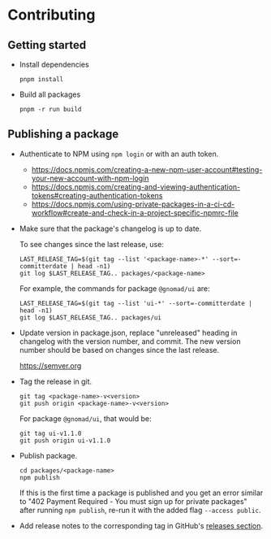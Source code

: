 # Contributing

## Getting started

- Install dependencies

  ```
  pnpm install
  ```

- Build all packages

  ```
  pnpm -r run build
  ```

## Publishing a package

- Authenticate to NPM using `npm login` or with an auth token.

  - https://docs.npmjs.com/creating-a-new-npm-user-account#testing-your-new-account-with-npm-login
  - https://docs.npmjs.com/creating-and-viewing-authentication-tokens#creating-authentication-tokens
  - https://docs.npmjs.com/using-private-packages-in-a-ci-cd-workflow#create-and-check-in-a-project-specific-npmrc-file

- Make sure that the package's changelog is up to date.

  To see changes since the last release, use:

  ```
  LAST_RELEASE_TAG=$(git tag --list '<package-name>-*' --sort=-committerdate | head -n1)
  git log $LAST_RELEASE_TAG.. packages/<package-name>
  ```

  For example, the commands for package `@gnomad/ui` are:

  ```
  LAST_RELEASE_TAG=$(git tag --list 'ui-*' --sort=-committerdate | head -n1)
  git log $LAST_RELEASE_TAG.. packages/ui
  ```

- Update version in package.json, replace "unreleased" heading in changelog with the version number, and commit.
  The new version number should be based on changes since the last release.

  https://semver.org

- Tag the release in git.

  ```
  git tag <package-name>-v<version>
  git push origin <package-name>-v<version>
  ```

  For package `@gnomad/ui`, that would be:

  ```shell
  git tag ui-v1.1.0
  git push origin ui-v1.1.0
  ```

- Publish package.

  ```
  cd packages/<package-name>
  npm publish
  ```

  If this is the first time a package is published and you get an error similar to "402 Payment Required - You must sign up for private packages" after running `npm publish`, re-run it with the added flag `--access public`.

- Add release notes to the corresponding tag in GitHub's [releases section](https://github.com/broadinstitute/gnomad-browser-toolkit/releases).

